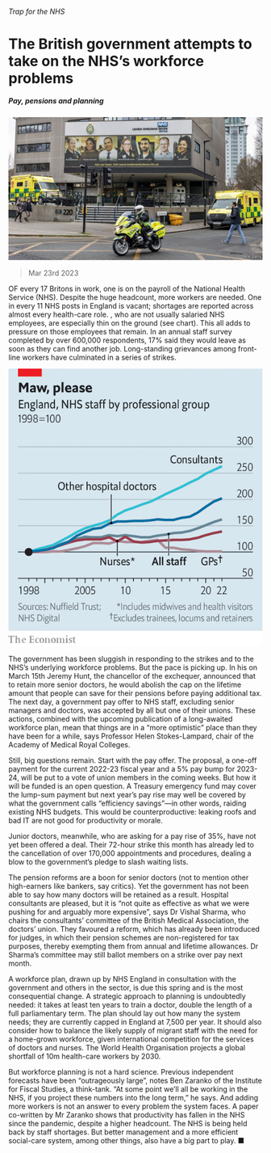 ###### Trap for the NHS

# The British government attempts to take on the NHS’s workforce problems 

##### Pay, pensions and planning 

![image](images/20230325_BRP504.jpg) 

> Mar 23rd 2023 

OF every 17 Britons in work, one is on the payroll of the National Health Service (NHS). Despite the huge headcount, more workers are needed. One in every 11 NHS posts in England is vacant; shortages are reported across almost every health-care role. , who are not usually salaried NHS employees, are especially thin on the ground (see chart). This all adds to pressure on those employees that remain. In an annual staff survey completed by over 600,000 respondents, 17% said they would leave as soon as they can find another job. Long-standing grievances among front-line workers have culminated in a series of strikes.

![image](images/20230325_BRC479.png) 


The government has been sluggish in responding to the strikes and to the NHS’s underlying workforce problems. But the pace is picking up. In his on March 15th Jeremy Hunt, the chancellor of the exchequer, announced that to retain more senior doctors, he would abolish the cap on the lifetime amount that people can save for their pensions before paying additional tax. The next day, a government pay offer to NHS staff, excluding senior managers and doctors, was accepted by all but one of their unions. These actions, combined with the upcoming publication of a long-awaited workforce plan, mean that things are in a “more optimistic” place than they have been for a while, says Professor Helen Stokes-Lampard, chair of the Academy of Medical Royal Colleges. 

Still, big questions remain. Start with the pay offer. The proposal, a one-off payment for the current 2022-23 fiscal year and a 5% pay bump for 2023-24, will be put to a vote of union members in the coming weeks. But how it will be funded is an open question. A Treasury emergency fund may cover the lump-sum payment but next year’s pay rise may well be covered by what the government calls “efficiency savings”—in other words, raiding existing NHS budgets. This would be counterproductive: leaking roofs and bad IT are not good for productivity or morale. 

Junior doctors, meanwhile, who are asking for a pay rise of 35%, have not yet been offered a deal. Their 72-hour strike this month has already led to the cancellation of over 170,000 appointments and procedures, dealing a blow to the government’s pledge to slash waiting lists.

The pension reforms are a boon for senior doctors (not to mention other high-earners like bankers, say critics). Yet the government has not been able to say how many doctors will be retained as a result. Hospital consultants are pleased, but it is “not quite as effective as what we were pushing for and arguably more expensive”, says Dr Vishal Sharma, who chairs the consultants’ committee of the British Medical Association, the doctors’ union. They favoured a reform, which has already been introduced for judges, in which their pension schemes are non-registered for tax purposes, thereby exempting them from annual and lifetime allowances. Dr Sharma’s committee may still ballot members on a strike over pay next month.

A workforce plan, drawn up by NHS England in consultation with the government and others in the sector, is due this spring and is the most consequential change. A strategic approach to planning is undoubtedly needed: it takes at least ten years to train a doctor, double the length of a full parliamentary term. The plan should lay out how many  the system needs; they are currently capped in England at 7,500 per year. It should also consider how to balance the likely supply of migrant staff with the need for a home-grown workforce, given international competition for the services of doctors and nurses. The World Health Organisation projects a global shortfall of 10m health-care workers by 2030.

But workforce planning is not a hard science. Previous independent forecasts have been “outrageously large”, notes Ben Zaranko of the Institute for Fiscal Studies, a think-tank. “At some point we’ll all be working in the NHS, if you project these numbers into the long term,” he says. And adding more workers is not an answer to every problem the system faces. A paper co-written by Mr Zaranko shows that productivity has fallen in the NHS since the pandemic, despite a higher headcount. The NHS is being held back by staff shortages. But better management and a more efficient social-care system, among other things, also have a big part to play. ■

